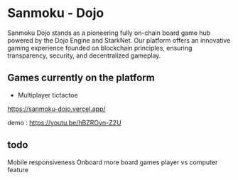 # Sanmoku - Dojo
Sanmoku Dojo stands as a pioneering fully on-chain board game hub powered by the  Dojo Engine and StarkNet. Our platform offers an innovative gaming experience founded on blockchain principles, ensuring transparency, security, and decentralized gameplay.

## Games currently on the platform 
- Multiplayer tictactoe


https://sanmoku-dojo.vercel.app/

demo : https://youtu.be/hBZROyn-Z2U

## todo
Mobile responsiveness
Onboard more board games
player vs computer feature